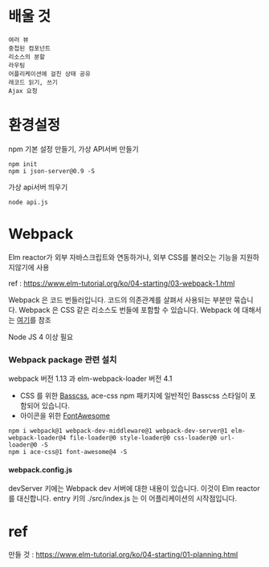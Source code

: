 # 배울 것

```
여러 뷰
중첩된 컴포넌트
리소스의 분할
라우팅
어플리케이션에 걸친 상태 공유
레코드 읽기, 쓰기
Ajax 요청
```

# 환경설정

npm 기본 설정 만들기, 가상 API서버 만들기

```
npm init
npm i json-server@0.9 -S
```

가상 api서버 띄우기

```
node api.js
```

# Webpack

Elm reactor가 외부 자바스크립트와 연동하거나, 외부 CSS를 불러오는 기능을 지원하지않기에 사용

ref : https://www.elm-tutorial.org/ko/04-starting/03-webpack-1.html

Webpack 은 코드 번들러입니다. 코드의 의존관계를 살펴서 사용되는 부분만 묶습니다. Webpack 은 CSS 같은 리소스도 번들에 포함할 수 있습니다. Webpack 에 대해서는 [여기](https://webpack.github.io/)를 참조

Node JS 4 이상 필요

### Webpack package 관련 설치

webpack 버전 1.13 과 elm-webpack-loader 버전 4.1 

- CSS 를 위한 [Basscss](http://www.basscss.com/), ace-css npm 패키지에 일반적인 Basscss 스타일이 포함되어 있습니다.
- 아이콘을 위한 [FontAwesome](https://fortawesome.github.io/Font-Awesome/)

```
npm i webpack@1 webpack-dev-middleware@1 webpack-dev-server@1 elm-webpack-loader@4 file-loader@0 style-loader@0 css-loader@0 url-loader@0 -S
npm i ace-css@1 font-awesome@4 -S
```

#### webpack.config.js

devServer 키에는 Webpack dev 서버에 대한 내용이 있습니다. 이것이 Elm reactor 를 대신합니다.
entry 키의 ./src/index.js 는 이 어플리케이션의 시작점입니다.

# ref

만들 것 : https://www.elm-tutorial.org/ko/04-starting/01-planning.html
